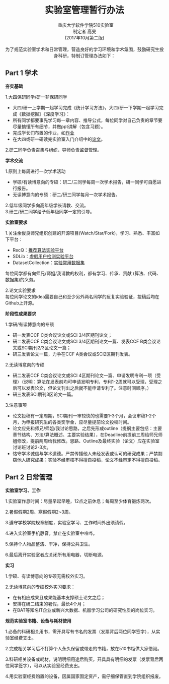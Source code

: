  
<div align=center>
  <h1>实验室管理暂行办法</h1>    
重庆大学软件学院510实验室  </br>
制定者 高旻 </br>
(2017年10月第二版)
<br></br>
为了规范实验室学术和日常管理，营造良好的学习环境和学术氛围，鼓励研究生投身科研，特制订管理办法如下：
</div>


## Part 1 学术

**夯实基础**

1.大四保研同学/研一非保研同学

* 大四/研一上学期一起学习完成《统计学习方法》，大四/研一下学期一起学习完成《数据挖掘》《深度学习》：
* 所有同学都要事先学习每一章内容、推导公式，每位同学对自己负责的章节要尽量搞懂所有细节，并做ppt讲解（包含习题）。
* 完成学长们布置的作业，如[作业](https://github.com/Coder-Yu/Assignments.)
* 在大四或研一研读完实验室入门介绍中的[论文](https://github.com/CQU-CSE/Intro)。

2.研二同学负责召集与组织，导师负责监督管理。

**学术交流**

1.原则上每周进行一次学术活动

* 学硕/有读博意向的专硕：研二/三同学每周一次学术报告，研一同学可自愿进行报告。
* 无读博意向的专硕：研二/研三同学每月一次学术报告。

2.低年级同学多向高年级学长请教、交流。  
3.研三/研二同学给予低年级同学一定的引导。

**实验室要求**

1.关注余俊良师兄组织创建的开源项目(Watch/Star/Fork)，学习、熟悉、丰富如下平台：

* RecQ：[推荐算法实验平台](https://github.com/Coder-Yu/RecQ)
* SDLib：[虚假用户检测实验平台](https://github.com/Coder-Yu/SDLib)
* DatasetCollection：[实验常用数据集](https://github.com/Coder-Yu/DatasetCollection)

每位同学都有向师兄/师姐/我请教的权利，都有学习、传承、贡献 (算法、代码、数据集)的义务。

2.论文实验要求    
每位同学论文的idea需要自己和至少另外两名同学的反复实验验证，投稿后均在Github上开源。

**阶段性成果要求**

1.学研/有读博意向的专硕

* 研一发表CCF C类会议论文或SCI 3/4区期刊论文；
* 研二发表CCF C类会议论文或SCI 3/4区期刊论文一篇、发表CCF B类会议论文或SCI期刊2/3区论文一篇；
* 研三发表论文一篇，力争在CCF A类会议或SCI2区期刊发表。

2.无读博意向的专硕

* 研二发表CCF C类会议论文或SCI 4区期刊论文一篇、申请发明专利一项（受理）（说明：算法在发表前均可申请发明专利，专利1-2周就可以受理，受理之后可以发表论文，但论文刊出之后就不能申请专利了。注意时间顺序。）
* 研三发表SCI期刊3区论文一篇。

3.注意事项

* 论文投稿有一定周期，SCI期刊一审较快的也需要1-3个月，会议审稿1-2个月，为申报研究生的各类奖学金，应尽量提前论文投稿时间。
* 论文应先和师兄/师姐/我讨论思路，之后先形成outline（提纲主要包括：主要章节结构、方法/算法概述、主要实验结果），在Deadline前提前三周给师兄师姐修改，提前两周给我修改。思路、Outline及最终实验（论文）应在实验室讨论班讨论2-3次。
* 恪守学术诚信与学术道德。严禁传播他人未经发表或认可的研究成果；严禁剽窃他人研究成果；实验不经审核不得擅自投稿，论文不经审定不得擅自投稿。

## Part 2 日常管理

**实验室学习、工作**

1.实验室作息时间：尽量早起早睡，12点之前休息；每周至少体育锻炼两次。

2.暑假假期2周、寒假假期2~3周。

3.遵守学校学院规章制度，实验室学习、工作时间外出须请假。

4.进入实验室手机静音，禁止在实验室中喧哗。

5.保持个人物品整洁、干净，保持公共卫生。

6.最后离开实验室者应关闭所有用电器，切断电源。

**实习**

1.学硕、有读博意向的专硕无需校外实习。

2.无读博意向的专硕校外实习要求：

* 在有相应成果且成果能基本支撑硕士论文之后；
* 安排在研二结束的暑假，最长4个月；
* 在BAT等知名IT企业或新兴大数据、机器学习公司的研究性质的岗位实习。

**规范实验室书籍、设备与耗材使用**

1.必备的科研相关用书，需开具写有书名的发票（发票背后两位同学签字），从实验室经费支出。

2.完成相关学习后不打算个人永久保留或带走的书籍，放在510书柜供大家借阅。

3.科研相关设备或耗材，说明明细用途后购买，开具具有明细的发票（发票背后两位同学签字），可以从实验室经费支出。

4.用实验室经费购置的设备，因属国家固定资产，需仔细保管直到学院组织报废。
